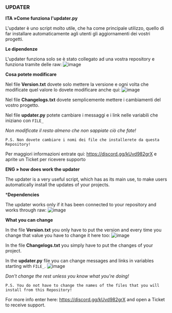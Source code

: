 ### UPDATER

**ITA »Come funziona l'updater.py**

L'updater è uno script molto utile, che ha come principale utilizzo, quello di far installare automaticamente agli utenti gli aggiornamenti dei vostri progetti.

**Le dipendenze**

L'updater funziona solo se è stato collegato ad una vostra repository e funziona tramite delle raw:
![image](https://user-images.githubusercontent.com/105589680/172217284-f8a5bef2-8345-4e1a-a638-10c23eeaaba2.png)

**Cosa potete modificare**

Nel file **Version.txt** dovete solo mettere la versione e ogni volta che modificate quel valore lo dovete modificare anche qui:
![image](https://user-images.githubusercontent.com/105589680/172217749-60222056-7f49-4eb5-a57d-c8c1f2b696a2.png)

Nel file **Changelogs.txt** dovete semplicemente mettere i cambiamenti del vostro progetto.

Nel file **updater.py** potete cambiare i messaggi e i link nelle variabili che iniziano con `FILE_`

_Non modificate il resto almeno che non sappiate ciò che fate!_

```
P.S. Non dovete cambiare i nomi dei file che installerete da questa Repository!
```

Per maggiori informazioni entrate qui: https://discord.gg/kUvd982grX e aprite un Ticket per ricevere supporto

**ENG » how does work the updater**

The updater is a very useful script, which has as its main use, to make users automatically install the updates of your projects.

***Dependencies**

The updater works only if it has been connected to your repository and works through raw:
![image](https://user-images.githubusercontent.com/105589680/172217284-f8a5bef2-8345-4e1a-a638-10c23eeaaba2.png)

**What you can change**

In the file **Version.txt** you only have to put the version and every time you change that value you have to change it here too:
![image](https://user-images.githubusercontent.com/105589680/172217749-60222056-7f49-4eb5-a57d-c8c1f2b696a2.png)

In the file **Changelogs.txt** you simply have to put the changes of your project.

In the **updater.py** file you can change messages and links in variables starting with `FILE_`.
![image](https://user-images.githubusercontent.com/105589680/172236881-602f9c0d-8535-46d4-a941-aa9356d055c0.png)

_Don't change the rest unless you know what you're doing!_

```
P.S. You do not have to change the names of the files that you will install from this Repository!
```

For more info enter here: https://discord.gg/kUvd982grX and open a Ticket to receive support.
